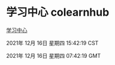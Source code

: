 # 学习中心 colearnhub
[学习中心](http://59.174.25.102:56308/colearnhub/)

2021年 12月 16日 星期四 15:42:19 CST

2021年 12月 16日 星期四 07:42:19 GMT

